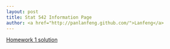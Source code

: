 ```yaml
---
layout: post
title: Stat 542 Information Page
author: <a href="http://panlanfeng.github.com/">Lanfeng</a>
---
```



[Homework 1 solution](http://www.public.iastate.edu/~pan/doc/stat542/stat542_hw1.pdf)




